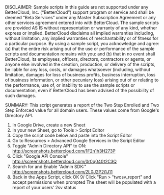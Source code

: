 DISCLAIMER: Sample scripts in this guide are not supported under any BetterCloud, Inc. (“BetterCloud”) support program or service and shall be deemed “Beta Services” under any Master Subscription Agreement or any other services agreement entered into with BetterCloud. The sample scripts are provided AS IS without representation or warranty of any kind, whether express or implied. BetterCloud disclaims all implied warranties including, without limitation, any implied warranties of merchantability or of fitness for a particular purpose. By using a sample script, you acknowledge and agree: (a) that the entire risk arising out of the use or performance of the sample scripts and documentation remains with you: and (b) that in no event shall BetterCloud, its employees, officers, directors, contractors or agents, or anyone else involved in the creation, production, or delivery of the scripts, be liable for any loss, costs, or damages whatsoever (including, without limitation, damages for loss of business profits, business interruption, loss of business information, or other pecuniary loss) arising out of or relating to the performance, use of, or inability to use the sample scripts or documentation, even if BetterCloud has been advised of the possibility of such damages.

SUMMARY: This script generates a report of the Two Step Enrolled and Two Step Enforced value for all domain users. These values come from Google's Directory API.

1) In Google Drive, create a new Sheet
2) In your new Sheet, go to Tools > Script Editor
3) Copy the script code below and paste into the Script Editor
4) Go to Resources > Advanced Google Services in the Script Editor
5) Toggle "Admin Directory API" to ON: http://screenshots.bettercloud.com/1F2n1h3H273P
6) Click "Google API Console" http://screenshots.bettercloud.com/0r0q040t2C3Q
7) Search for and Enable "Admin SDK:" http://screenshots.bettercloud.com/2L0J2P2i1J11
8) Back in the Apps Script, click OK 9/ Click "Run > "twosv_report" and accept permissions when prompted The sheet will be populated with a report of your users' 2sv status


